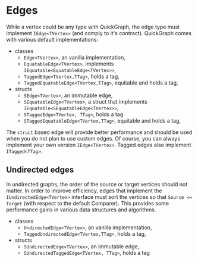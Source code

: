 # Edges

While a vertex could be any type with QuickGraph, the edge type must implement ```IEdge<TVertex>``` (and comply to it's contract). QuickGraph comes with various default implementations:

* classes
  * ```Edge<TVertex>```, an vanilla implementation,
  * ```EquatableEdge<TVertex>```, implements ```IEquatable<EquatableEdge<TVertex>>```,
  * ```TaggedEdge<TVertex,TTag>```, holds a tag,
  * ```TaggedEquatableEdge<TVertex,TTag>```, equitable and holds a tag,
* structs
  * ```SEdge<TVertex>```, an immutable edge,
  * ```SEquatableEdge<TVertex>```, a struct that implements ```IEquatable<SEquatableEdge<TVertex>>```,
  * ```STaggedEdge<TVertex, TTag>```, holds a tag
  * ```STaggedEquatableEdge<TVertex,TTag>```, equitable and holds a tag,

The ```struct``` based edge will provide better performance and should be used when you do not plan to use custom edges. Of course, you can always implement your own version ```IEdge<TVertex>```. Tagged edges also implement ```ITagged<TTag>```.

## Undirected edges

In undirected graphs, the order of the source or target vertices should not matter. In order to improve efficiency, edges that implement the ```IUndirectedEdge<TVertex>``` interface must sort the vertices so that ```Source <= Target``` (with respect to the default Comparer). This provides some performance gains in various data structures and algorithms.

* classes
  * ```UndirectedEdge<TVertex>```, an vanilla implementation,
  * ```TaggedUndirectedEdge<TVertex,TTag>```, holds a tag,
* structs
  * ```SUndirectedEdge<TVertex>```, an immutable edge,
  * ```SUndirectedTaggedEdge<TVertex, TTag>```, holds a tag
